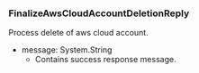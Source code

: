### FinalizeAwsCloudAccountDeletionReply
Process delete of aws cloud account.

- message: System.String
  - Contains success response message.
